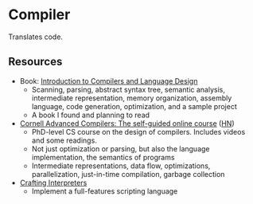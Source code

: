 # Compiler

Translates code.

## Resources

- Book:
  [Introduction to Compilers and Language Design](https://www3.nd.edu/~dthain/compilerbook/compilerbook.pdf)
  - Scanning, parsing, abstract syntax tree, semantic analysis, intermediate
    representation, memory organization, assembly language, code generation,
    optimization, and a sample project
  - A book I found and planning to read
- [Cornell Advanced Compilers: The self-guided online course](https://www.cs.cornell.edu/courses/cs6120/2020fa/self-guided/)
  ([HN](https://news.ycombinator.com/item?id=35130975))
  - PhD-level CS course on the design of compilers. Includes videos and some
    readings.
  - Not just optimization or parsing, but also the language implementation, the
    semantics of programs
  - Intermediate representations, data flow, optimizations, parallelization,
    just-in-time compilation, garbage collection
- [Crafting Interpreters](https://craftinginterpreters.com/)
  - Implement a full-features scripting language
